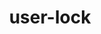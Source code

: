 ---
title: user-lock
unicode_regular: \ec9e
unicode_bold: \ec9d
unicode_solid: \ec9f
unicode_brand: 
---